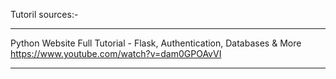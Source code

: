 Tutoril sources:-
_____________________________________________________
Python Website Full Tutorial - Flask, Authentication, Databases & More
https://www.youtube.com/watch?v=dam0GPOAvVI

_________________________________________________________

